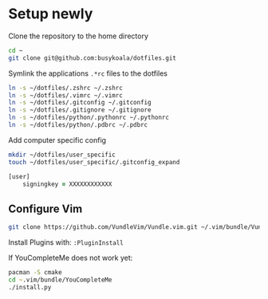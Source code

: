 # Setup newly

Clone the repository to the home directory

```zsh
cd ~
git clone git@github.com:busykoala/dotfiles.git
```

Symlink the applications `.*rc` files to the dotfiles

```zsh
ln -s ~/dotfiles/.zshrc ~/.zshrc
ln -s ~/dotfiles/.vimrc ~/.vimrc
ln -s ~/dotfiles/.gitconfig ~/.gitconfig
ln -s ~/dotfiles/.gitignore ~/.gitignore
ln -s ~/dotfiles/python/.pythonrc ~/.pythonrc
ln -s ~/dotfiles/python/.pdbrc ~/.pdbrc
```

Add computer specific config

```zsh
mkdir ~/dotfiles/user_specific
touch ~/dotfiles/user_specific/.gitconfig_expand
```
```zsh
[user]
    signingkey = XXXXXXXXXXXX
```


## Configure Vim

```zsh
git clone https://github.com/VundleVim/Vundle.vim.git ~/.vim/bundle/Vundle.vim
```

Install Plugins with: `:PluginInstall`

If YouCompleteMe does not work yet:

```zsh
pacman -S cmake
cd ~.vim/bundle/YouCompleteMe
./install.py
```

